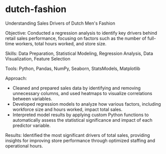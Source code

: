 # dutch-fashion
Understanding Sales Drivers of Dutch Men's Fashion

Objective: Conducted a regression analysis to identify key drivers behind retail sales performance, focusing on factors such as the number of full-time workers, total hours worked, and store size.

Skills: Data Preparation, Statistical Modeling, Regression Analysis, Data Visualization, Feature Selection

Tools: Python, Pandas, NumPy, Seaborn, StatsModels, Matplotlib

Approach:
- Cleaned and prepared sales data by identifying and removing unnecessary columns, and used heatmaps to visualize correlations between variables.
- Developed regression models to analyze how various factors, including workforce size and hours worked, impact total sales.
- Interpreted model results by applying custom Python functions to automatically assess the statistical significance and impact of each predictor variable.

Results: Identified the most significant drivers of total sales, providing insights for improving store performance through optimized staffing and operational hours.
